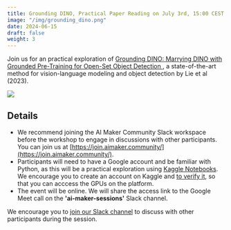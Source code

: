 ```yaml
---
title: Grounding DINO, Practical Paper Reading on July 3rd, 15:00 CEST
image: "/img/grounding_dino.png"
date: 2024-06-15
draft: false
weight: 3
---
```


Join us for an practical exploration of [Grounding DINO: Marrying DINO with Grounded Pre-Training for Open-Set Object Detection
](https://arxiv.org/pdf/2303.05499), a state-of-the-art method for vision-language modeling and object detection by Lie et al (2023).

![](/img_grounding_dino_fig.png)


## Details
- We recommend joining the AI Maker Community Slack workspace before the workshop to engage in discussions with other participants. You can join us at [https://join.aimaker.community/](https://join.aimaker.community/).
- Participants will need to have a Google account and be familiar with Python, as this will be a practical exploration using [Kaggle Notebooks](https://www.kaggle.com/docs/notebooks). We encourage you to create an account on Kaggle and [to verify it](https://www.kaggle.com/discussions/general/9883), so that you can acccess the GPUs on the platform.
- The event will be online. We will share the access link to the Google Meet call on the **'ai-maker-sessions'** Slack channel.  

We encourage you to [join our Slack channel](https://join.aimaker.community/) to discuss with other participants during the session. 